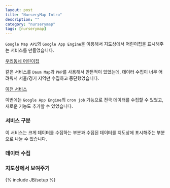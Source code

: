 ```yaml
---
layout: post
title: "NurseryMap Intro"
description: ""
category: "nurserymap"
tags: [nurserymap]
---
```


`Google Map API`와 `Google App Engine`을 이용해서 지도상에서 어린이집을 표시해주는 서비스를 만들었습니다.

[우리동네 어린이집](http://nurserymap.appspot.com/)

같은 서비스를 `Daum Map`과 `PHP`를 사용해서 만든적이 있었는데, 데이터 수집이 너무 어려워서 서울/경기 지역만 수집하고 중단했었습니다.

[이전 서비스](http://placardmart.com/)

이번에는 `Google App Engine`의 `cron job` 기능으로 전국 데이터를 수집할 수 있었고, 새로운 기능도 추가할 수 있었습니다. 

### 서비스 구분 

이 서비스는 크게 데이터를 수집하는 부분과 수집된 데이터를 지도상에 표시해주는 부분으로 나눌 수 있습니다.

### 데이터 수집

### 지도상에서 보여주기

{% include JB/setup %}
